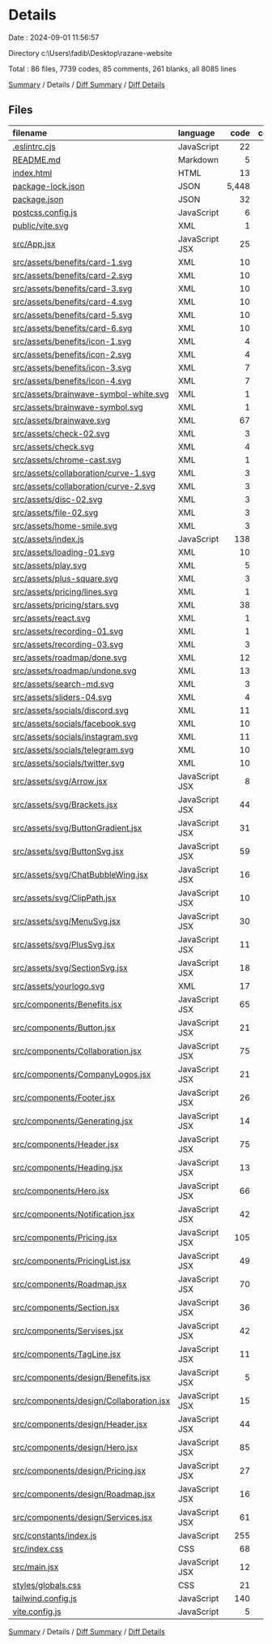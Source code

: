 # Details

Date : 2024-09-01 11:56:57

Directory c:\\Users\\fadib\\Desktop\\razane-website

Total : 86 files,  7739 codes, 85 comments, 261 blanks, all 8085 lines

[Summary](results.md) / Details / [Diff Summary](diff.md) / [Diff Details](diff-details.md)

## Files
| filename | language | code | comment | blank | total |
| :--- | :--- | ---: | ---: | ---: | ---: |
| [.eslintrc.cjs](/.eslintrc.cjs) | JavaScript | 22 | 0 | 1 | 23 |
| [README.md](/README.md) | Markdown | 5 | 0 | 4 | 9 |
| [index.html](/index.html) | HTML | 13 | 0 | 1 | 14 |
| [package-lock.json](/package-lock.json) | JSON | 5,448 | 0 | 1 | 5,449 |
| [package.json](/package.json) | JSON | 32 | 0 | 1 | 33 |
| [postcss.config.js](/postcss.config.js) | JavaScript | 6 | 0 | 1 | 7 |
| [public/vite.svg](/public/vite.svg) | XML | 1 | 0 | 0 | 1 |
| [src/App.jsx](/src/App.jsx) | JavaScript JSX | 25 | 2 | 3 | 30 |
| [src/assets/benefits/card-1.svg](/src/assets/benefits/card-1.svg) | XML | 10 | 0 | 1 | 11 |
| [src/assets/benefits/card-2.svg](/src/assets/benefits/card-2.svg) | XML | 10 | 0 | 1 | 11 |
| [src/assets/benefits/card-3.svg](/src/assets/benefits/card-3.svg) | XML | 10 | 0 | 1 | 11 |
| [src/assets/benefits/card-4.svg](/src/assets/benefits/card-4.svg) | XML | 10 | 0 | 1 | 11 |
| [src/assets/benefits/card-5.svg](/src/assets/benefits/card-5.svg) | XML | 10 | 0 | 1 | 11 |
| [src/assets/benefits/card-6.svg](/src/assets/benefits/card-6.svg) | XML | 10 | 0 | 1 | 11 |
| [src/assets/benefits/icon-1.svg](/src/assets/benefits/icon-1.svg) | XML | 4 | 0 | 1 | 5 |
| [src/assets/benefits/icon-2.svg](/src/assets/benefits/icon-2.svg) | XML | 4 | 0 | 1 | 5 |
| [src/assets/benefits/icon-3.svg](/src/assets/benefits/icon-3.svg) | XML | 7 | 0 | 1 | 8 |
| [src/assets/benefits/icon-4.svg](/src/assets/benefits/icon-4.svg) | XML | 7 | 0 | 1 | 8 |
| [src/assets/brainwave-symbol-white.svg](/src/assets/brainwave-symbol-white.svg) | XML | 1 | 0 | 0 | 1 |
| [src/assets/brainwave-symbol.svg](/src/assets/brainwave-symbol.svg) | XML | 1 | 0 | 0 | 1 |
| [src/assets/brainwave.svg](/src/assets/brainwave.svg) | XML | 67 | 0 | 1 | 68 |
| [src/assets/check-02.svg](/src/assets/check-02.svg) | XML | 3 | 0 | 1 | 4 |
| [src/assets/check.svg](/src/assets/check.svg) | XML | 4 | 0 | 1 | 5 |
| [src/assets/chrome-cast.svg](/src/assets/chrome-cast.svg) | XML | 1 | 0 | 0 | 1 |
| [src/assets/collaboration/curve-1.svg](/src/assets/collaboration/curve-1.svg) | XML | 3 | 0 | 1 | 4 |
| [src/assets/collaboration/curve-2.svg](/src/assets/collaboration/curve-2.svg) | XML | 3 | 0 | 1 | 4 |
| [src/assets/disc-02.svg](/src/assets/disc-02.svg) | XML | 3 | 0 | 1 | 4 |
| [src/assets/file-02.svg](/src/assets/file-02.svg) | XML | 3 | 0 | 1 | 4 |
| [src/assets/home-smile.svg](/src/assets/home-smile.svg) | XML | 3 | 0 | 1 | 4 |
| [src/assets/index.js](/src/assets/index.js) | JavaScript | 138 | 0 | 10 | 148 |
| [src/assets/loading-01.svg](/src/assets/loading-01.svg) | XML | 10 | 0 | 1 | 11 |
| [src/assets/play.svg](/src/assets/play.svg) | XML | 5 | 0 | 0 | 5 |
| [src/assets/plus-square.svg](/src/assets/plus-square.svg) | XML | 3 | 0 | 1 | 4 |
| [src/assets/pricing/lines.svg](/src/assets/pricing/lines.svg) | XML | 1 | 0 | 0 | 1 |
| [src/assets/pricing/stars.svg](/src/assets/pricing/stars.svg) | XML | 38 | 0 | 1 | 39 |
| [src/assets/react.svg](/src/assets/react.svg) | XML | 1 | 0 | 0 | 1 |
| [src/assets/recording-01.svg](/src/assets/recording-01.svg) | XML | 1 | 0 | 0 | 1 |
| [src/assets/recording-03.svg](/src/assets/recording-03.svg) | XML | 3 | 0 | 1 | 4 |
| [src/assets/roadmap/done.svg](/src/assets/roadmap/done.svg) | XML | 12 | 0 | 1 | 13 |
| [src/assets/roadmap/undone.svg](/src/assets/roadmap/undone.svg) | XML | 13 | 0 | 1 | 14 |
| [src/assets/search-md.svg](/src/assets/search-md.svg) | XML | 3 | 0 | 1 | 4 |
| [src/assets/sliders-04.svg](/src/assets/sliders-04.svg) | XML | 4 | 0 | 1 | 5 |
| [src/assets/socials/discord.svg](/src/assets/socials/discord.svg) | XML | 11 | 0 | 1 | 12 |
| [src/assets/socials/facebook.svg](/src/assets/socials/facebook.svg) | XML | 10 | 0 | 1 | 11 |
| [src/assets/socials/instagram.svg](/src/assets/socials/instagram.svg) | XML | 11 | 0 | 1 | 12 |
| [src/assets/socials/telegram.svg](/src/assets/socials/telegram.svg) | XML | 10 | 0 | 1 | 11 |
| [src/assets/socials/twitter.svg](/src/assets/socials/twitter.svg) | XML | 10 | 0 | 1 | 11 |
| [src/assets/svg/Arrow.jsx](/src/assets/svg/Arrow.jsx) | JavaScript JSX | 8 | 0 | 2 | 10 |
| [src/assets/svg/Brackets.jsx](/src/assets/svg/Brackets.jsx) | JavaScript JSX | 44 | 0 | 2 | 46 |
| [src/assets/svg/ButtonGradient.jsx](/src/assets/svg/ButtonGradient.jsx) | JavaScript JSX | 31 | 0 | 2 | 33 |
| [src/assets/svg/ButtonSvg.jsx](/src/assets/svg/ButtonSvg.jsx) | JavaScript JSX | 59 | 0 | 2 | 61 |
| [src/assets/svg/ChatBubbleWing.jsx](/src/assets/svg/ChatBubbleWing.jsx) | JavaScript JSX | 16 | 0 | 2 | 18 |
| [src/assets/svg/ClipPath.jsx](/src/assets/svg/ClipPath.jsx) | JavaScript JSX | 10 | 0 | 2 | 12 |
| [src/assets/svg/MenuSvg.jsx](/src/assets/svg/MenuSvg.jsx) | JavaScript JSX | 30 | 0 | 2 | 32 |
| [src/assets/svg/PlusSvg.jsx](/src/assets/svg/PlusSvg.jsx) | JavaScript JSX | 11 | 0 | 2 | 13 |
| [src/assets/svg/SectionSvg.jsx](/src/assets/svg/SectionSvg.jsx) | JavaScript JSX | 18 | 0 | 4 | 22 |
| [src/assets/yourlogo.svg](/src/assets/yourlogo.svg) | XML | 17 | 0 | 1 | 18 |
| [src/components/Benefits.jsx](/src/components/Benefits.jsx) | JavaScript JSX | 65 | 0 | 7 | 72 |
| [src/components/Button.jsx](/src/components/Button.jsx) | JavaScript JSX | 21 | 0 | 6 | 27 |
| [src/components/Collaboration.jsx](/src/components/Collaboration.jsx) | JavaScript JSX | 75 | 3 | 9 | 87 |
| [src/components/CompanyLogos.jsx](/src/components/CompanyLogos.jsx) | JavaScript JSX | 21 | 0 | 3 | 24 |
| [src/components/Footer.jsx](/src/components/Footer.jsx) | JavaScript JSX | 26 | 1 | 4 | 31 |
| [src/components/Generating.jsx](/src/components/Generating.jsx) | JavaScript JSX | 14 | 0 | 3 | 17 |
| [src/components/Header.jsx](/src/components/Header.jsx) | JavaScript JSX | 75 | 6 | 12 | 93 |
| [src/components/Heading.jsx](/src/components/Heading.jsx) | JavaScript JSX | 13 | 0 | 3 | 16 |
| [src/components/Hero.jsx](/src/components/Hero.jsx) | JavaScript JSX | 66 | 11 | 11 | 88 |
| [src/components/Notification.jsx](/src/components/Notification.jsx) | JavaScript JSX | 42 | 0 | 5 | 47 |
| [src/components/Pricing.jsx](/src/components/Pricing.jsx) | JavaScript JSX | 105 | 2 | 8 | 115 |
| [src/components/PricingList.jsx](/src/components/PricingList.jsx) | JavaScript JSX | 49 | 0 | 7 | 56 |
| [src/components/Roadmap.jsx](/src/components/Roadmap.jsx) | JavaScript JSX | 70 | 0 | 9 | 79 |
| [src/components/Section.jsx](/src/components/Section.jsx) | JavaScript JSX | 36 | 0 | 4 | 40 |
| [src/components/Servises.jsx](/src/components/Servises.jsx) | JavaScript JSX | 42 | 1 | 6 | 49 |
| [src/components/TagLine.jsx](/src/components/TagLine.jsx) | JavaScript JSX | 11 | 0 | 3 | 14 |
| [src/components/design/Benefits.jsx](/src/components/design/Benefits.jsx) | JavaScript JSX | 5 | 0 | 1 | 6 |
| [src/components/design/Collaboration.jsx](/src/components/design/Collaboration.jsx) | JavaScript JSX | 15 | 0 | 3 | 18 |
| [src/components/design/Header.jsx](/src/components/design/Header.jsx) | JavaScript JSX | 44 | 0 | 8 | 52 |
| [src/components/design/Hero.jsx](/src/components/design/Hero.jsx) | JavaScript JSX | 85 | 1 | 16 | 102 |
| [src/components/design/Pricing.jsx](/src/components/design/Pricing.jsx) | JavaScript JSX | 27 | 0 | 3 | 30 |
| [src/components/design/Roadmap.jsx](/src/components/design/Roadmap.jsx) | JavaScript JSX | 16 | 0 | 2 | 18 |
| [src/components/design/Services.jsx](/src/components/design/Services.jsx) | JavaScript JSX | 61 | 0 | 6 | 67 |
| [src/constants/index.js](/src/constants/index.js) | JavaScript | 255 | 56 | 16 | 327 |
| [src/index.css](/src/index.css) | CSS | 68 | 0 | 22 | 90 |
| [src/main.jsx](/src/main.jsx) | JavaScript JSX | 12 | 0 | 1 | 13 |
| [styles/globals.css](/styles/globals.css) | CSS | 21 | 0 | 5 | 26 |
| [tailwind.config.js](/tailwind.config.js) | JavaScript | 140 | 1 | 2 | 143 |
| [vite.config.js](/vite.config.js) | JavaScript | 5 | 1 | 2 | 8 |

[Summary](results.md) / Details / [Diff Summary](diff.md) / [Diff Details](diff-details.md)